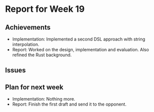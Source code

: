 # Report for Week 19

## Achievements

* Implementation: Implemented a second DSL approach with string interpolation.
* Report: Worked on the design, implementation and evaluation. Also refined the Rust background.

## Issues

## Plan for next week

* Implementation: Nothing more.
* Report: Finish the first draft and send it to the opponent.
